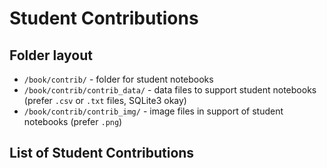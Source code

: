 # Student Contributions

## Folder layout
- `/book/contrib/` - folder for student notebooks
- `/book/contrib/contrib_data/` - data files to support student notebooks (prefer `.csv` or `.txt` files, SQLite3 okay)
- `/book/contrib/contrib_img/` - image files in support of student notebooks (prefer `.png`)

## List of Student Contributions
````{tableofcontents}
````